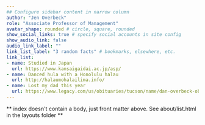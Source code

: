 ```yaml
---
## Configure sidebar content in narrow column
author: "Jen Overbeck"
role: "Associate Professor of Management"
avatar_shape: rounded # circle, square, rounded
show_social_links: true # specify social accounts in site config
show_audio_link: false
audio_link_label: ""
link_list_label: "3 random facts" # bookmarks, elsewhere, etc.
link_list:
- name: Studied in Japan
  url: https://www.kansaigaidai.ac.jp/asp/
- name: Danced hula with a Honolulu halau
  url: http://halaumohalailima.info/
- name: Lost my dad this year
  url: https://www.legacy.com/us/obituaries/tucson/name/dan-overbeck-obituary?pid=197615544
---
```


** index doesn't contain a body, just front matter above.
See about/list.html in the layouts folder **
